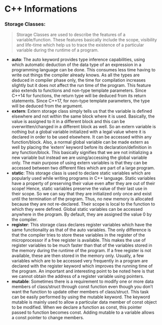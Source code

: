 # C++ Informations

### Storage Classes:

> Storage Classes are used to describe the features of a variable/function. These features basically include the scope, visibility and life-time which help us to trace the existence of a particular variable during the runtime of a program.

- **auto**: The auto keyword provides type inference capabilities, using which automatic deduction of the data type of an expression in a programming language can be done. This consumes less time having to write out things the compiler already knows. As all the types are deduced in compiler phase only, the time for compilation increases slightly but it does not affect the run time of the program. This feature also extends to functions and non-type template parameters. Since C++14 for functions, the return type will be deduced from its return statements. Since C++17, for non-type template parameters, the type will be deduced from the argument.
- **extern**: Extern storage class simply tells us that the variable is defined elsewhere and not within the same block where it is used. Basically, the value is assigned to it in a different block and this can be overwritten/changed in a different block as well. So an extern variable is nothing but a global variable initialized with a legal value where it is declared in order to be used elsewhere. It can be accessed within any function/block. Also, a normal global variable can be made extern as well by placing the ‘extern’ keyword before its declaration/definition in any function/block. This basically signifies that we are not initializing a new variable but instead we are using/accessing the global variable only. The main purpose of using extern variables is that they can be accessed between two different files which are part of a large program.
- **static**: This storage class is used to declare static variables which are popularly used while writing programs in C++ language. Static variables have a property of preserving their value even after they are out of their scope! Hence, static variables preserve the value of their last use in their scope. So we can say that they are initialized only once and exist until the termination of the program. Thus, no new memory is allocated because they are not re-declared. Their scope is local to the function to which they were defined. Global static variables can be accessed anywhere in the program. By default, they are assigned the value 0 by the compiler.
- **register**: This storage class declares register variables which have the same functionality as that of the auto variables. The only difference is that the compiler tries to store these variables in the register of the microprocessor if a free register is available. This makes the use of register variables to be much faster than that of the variables stored in the memory during the runtime of the program. If a free register is not available, these are then stored in the memory only. Usually, a few variables which are to be accessed very frequently in a program are declared with the register keyword which improves the running time of the program. An important and interesting point to be noted here is that we cannot obtain the address of a register variable using pointers.
- **mutable**: Sometimes there is a requirement to modify one or more data members of class/struct through const function even though you don’t want the function to update other members of class/struct. This task can be easily performed by using the mutable keyword. The keyword mutable is mainly used to allow a particular data member of const object to be modified. When we declare a function as const, this pointer passed to function becomes const. Adding mutable to a variable allows a const pointer to change members.